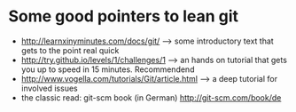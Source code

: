 Some good pointers to lean git
============================== 
* http://learnxinyminutes.com/docs/git/ --> some introductory text that gets to the point real quick
* http://try.github.io/levels/1/challenges/1 --> an hands on tutorial that gets you up to speed in 15 minutes. Recommendend
* http://www.vogella.com/tutorials/Git/article.html --> a deep tutorial for involved issues
* the classic read: git-scm book (in German) http://git-scm.com/book/de

